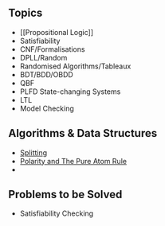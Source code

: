 ## Topics
- [[Propositional Logic]]
- Satisfiability
- CNF/Formalisations
- DPLL/Random
- Randomised Algorithms/Tableaux
- BDT/BDD/OBDD
- QBF
- PLFD State-changing Systems
- LTL
- Model Checking

## Algorithms & Data Structures
- [Splitting](Splitting.md)
- [Polarity and The Pure Atom Rule](Polarity%20and%20The%20Pure%20Atom%20Rule.md)
- 

## Problems to be Solved
- Satisfiability Checking